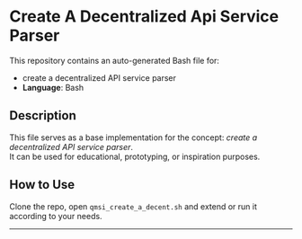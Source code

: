 # Create A Decentralized Api Service Parser

This repository contains an auto-generated Bash file for:

- create a decentralized API service parser
- **Language**: Bash

## Description

This file serves as a base implementation for the concept: *create a decentralized API service parser*.  
It can be used for educational, prototyping, or inspiration purposes.

## How to Use

Clone the repo, open `qmsi_create_a_decent.sh` and extend or run it according to your needs.

---


